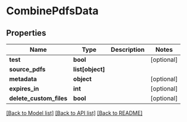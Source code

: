 # CombinePdfsData

## Properties
Name | Type | Description | Notes
------------ | ------------- | ------------- | -------------
**test** | **bool** |  | [optional] 
**source_pdfs** | **list[object]** |  | 
**metadata** | **object** |  | [optional] 
**expires_in** | **int** |  | [optional] 
**delete_custom_files** | **bool** |  | [optional] 

[[Back to Model list]](../README.md#documentation-for-models) [[Back to API list]](../README.md#documentation-for-api-endpoints) [[Back to README]](../README.md)


